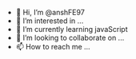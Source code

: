 - 👋 Hi, I’m @anshFE97
- 👀 I’m interested in ...
- 🌱 I’m currently learning javaScript
- 💞️ I’m looking to collaborate on ...
- 📫 How to reach me ...

<!---
anshFE97/anshFE97 is a ✨ special ✨ repository because its `README.md` (this file) appears on your GitHub profile.
You can click the Preview link to take a look at your changes.
--->
